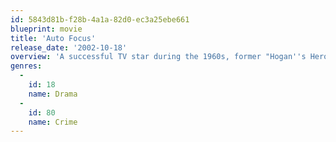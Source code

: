 ```yaml
---
id: 5843d81b-f28b-4a1a-82d0-ec3a25ebe661
blueprint: movie
title: 'Auto Focus'
release_date: '2002-10-18'
overview: 'A successful TV star during the 1960s, former "Hogan''s Heroes" actor Bob Crane projects a wholesome family-man image, but this front masks his persona as a sex addict who records and photographs his many encounters with women, often with the help of his seedy friend, John Henry Carpenter. This biographical drama reveals how Crane''s double life takes its toll on him and his family, and ultimately contributes to his death'
genres:
  -
    id: 18
    name: Drama
  -
    id: 80
    name: Crime
---
```

